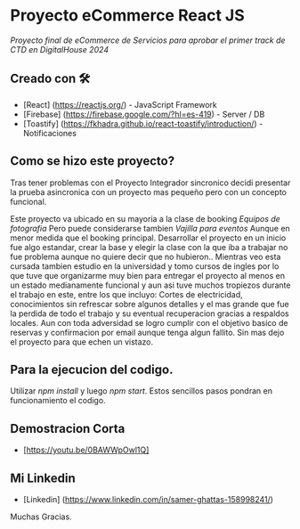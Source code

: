 # Proyecto eCommerce React JS

_Proyecto final de eCommerce de Servicios para aprobar el primer track de CTD en DigitalHouse 2024_

## Creado con 🛠️

* [React] (https://reactjs.org/) - JavaScript Framework
* [Firebase] (https://firebase.google.com/?hl=es-419) - Server / DB
* [Toastify] (https://fkhadra.github.io/react-toastify/introduction/) - Notificaciones

## Como se hizo este proyecto?

Tras tener problemas con el Proyecto Integrador sincronico decidi presentar la prueba asincronica con un proyecto mas pequeño pero con un concepto funcional.

Este proyecto va ubicado en su mayoria a la clase de booking _Equipos de fotografia_ Pero puede considerarse tambien _Vajilla para eventos_ Aunque en menor medida que el booking principal. Desarrollar el proyecto en un inicio fue algo estandar, crear la base y elegir la clase con la que iba a trabajar no fue problema aunque no quiere decir que no hubieron.. Mientras veo esta cursada tambien estudio en la universidad y tomo cursos de ingles por lo que tuve que organizarme muy bien para entregar el proyecto al menos en un estado medianamente funcional y aun asi tuve muchos tropiezos durante el trabajo en este, entre los que incluyo: Cortes de electricidad, conocimientos sin refrescar sobre algunos detalles y el mas grande que fue la perdida de todo el trabajo y su eventual recuperacion gracias a respaldos locales. Aun con toda adversidad se logro cumplir con el objetivo basico de reservas y confirmacion por email aunque tenga algun fallito. Sin mas dejo el proyecto para que echen un vistazo.

## Para la ejecucion del codigo.

Utilizar *npm install* y luego *npm start*. Estos sencillos pasos pondran en funcionamiento el codigo.

## Demostracion Corta

* [https://youtu.be/0BAWWpOwl1Q]

## Mi Linkedin
* [Linkedin] (https://www.linkedin.com/in/samer-ghattas-158998241/)

Muchas Gracias.

